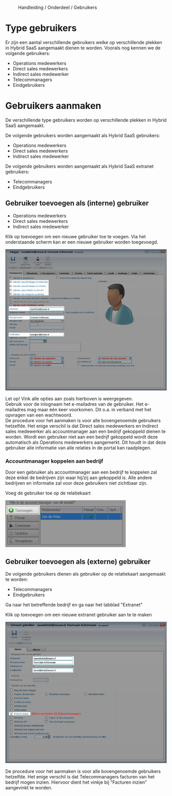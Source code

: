<properties>
	<page>
		<title>Gebruikers toevoegen externe portal</title>
	</page>
	<menu>
		<position>Handleiding / Onderdeel / Gebruikers </position> 
		<title>Gebruikers toevoegen externe portal</title>
	</menu>
</properties>

# Type gebruikers #

Er zijn een aantal verschillende gebruikers welke op verschillende plekken in Hybrid SaaS aangemaakt dienen te worden. Voorals nog kennen we de volgende gebruikers:

- Operations medewerkers
- Direct sales medewerkers
- Indirect sales medewerker
- Telecommanagers
- Eindgebruikers

# Gebruikers aanmaken #

De verschillende type gebruikers worden op verschillende plekken in Hybrid SaaS aangemaakt.

De volgende gebruikers worden aangemaakt als Hybrid SaaS gebruikers:

- Operations medewerkers
- Direct sales medewerkers
- Indirect sales medewerker

De volgende gebruikers worden aangemaakt als Hybrid SaaS extranet gebruikers:

- Telecommanagers
- Eindgebruikers

## Gebruiker toevoegen als (interne) gebruiker ##

- Operations medewerkers
- Direct sales medewerkers
- Indirect sales medewerker

Klik op toevoegen om een nieuwe gebruiker toe te voegen. Via het onderstaande scherm kan er een nieuwe gebruiker worden toegevoegd.

![Gebruikers toevoegen](images/gebruikers-instellingen.jpg)

<div class="info">
Let op! Vink alle opties aan zoals hierboven is weergegeven.  
</div>

<div class="info">
Gebruik voor de inlognaam het e-mailadres van de gebruiker. Het e-mailadres mag maar één keer voorkomen. Dit o.a. in verband met het opvragen van een wachtwoord. 
</div>

<div class="info">
De procedure voor het aanmaken is voor alle bovengenoemde gebruikers hetzelfde. Het enige verschil is dat Direct sales medewerkers en Indirect sales medewerker als accountmanager aan een bedrijf gekoppeld dienen te worden. Wordt een gebruiker niet aan een bedrijf gekoppeld wordt deze automatisch als Operations medewerkers aangemerkt. Dit houdt in dat deze gebruiker alle informatie van alle relaties in de portal kan raadplegen.
</div>

### Accountmanager koppelen aan bedrijf ###

Door een gebruiker als accountmanager aan een bedrijf te koppelen zal deze enkel de bedrijven zijn waar hij/zij aan gekoppeld is. Alle andere bedrijven en informatie zal voor deze gebruikers niet zichtbaar zijn.

Voeg de gebruiker toe op de relatiekaart

![Accountmanager toevoegen](images/accountmanager-toevoegen.jpg)

## Gebruiker toevoegen als (externe) gebruiker ##

De volgende gebruikers dienen als gebruiker op de relatiekaart aangemaakt te worden:

- Telecommanagers
- Eindgebruikers

Ga naar het betreffende bedrijf en ga naar het tabblad "Extranet"

Klik op toevoegen om een nieuwe extranet gebruiker aan te te maken

![Accountmanager toevoegen](images/extranetgebruiker-toevoegen.jpg)

<div class="info">
De procedure voor het aanmaken is voor alle bovengenoemde gebruikers hetzelfde. Het enige verschil is dat Telecommanagers facturen van het bedrijf mogen inzien. Hiervoor dient het vinkje bij "Facturen inzien" aangevinkt te worden.
</div>